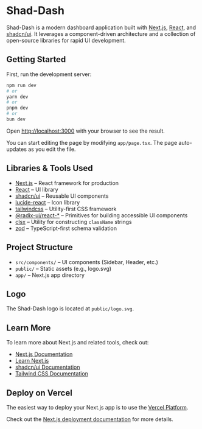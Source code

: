 # Shad-Dash

Shad-Dash is a modern dashboard application built with [Next.js](https://nextjs.org), [React](https://react.dev), and [shadcn/ui](https://ui.shadcn.com/). It leverages a component-driven architecture and a collection of open-source libraries for rapid UI development.

## Getting Started

First, run the development server:

```bash
npm run dev
# or
yarn dev
# or
pnpm dev
# or
bun dev
```

Open [http://localhost:3000](http://localhost:3000) with your browser to see the result.

You can start editing the page by modifying `app/page.tsx`. The page auto-updates as you edit the file.

## Libraries & Tools Used

- [Next.js](https://nextjs.org/) – React framework for production
- [React](https://react.dev/) – UI library
- [shadcn/ui](https://ui.shadcn.com/) – Reusable UI components
- [lucide-react](https://lucide.dev/) – Icon library
- [tailwindcss](https://tailwindcss.com/) – Utility-first CSS framework
- [@radix-ui/react-*](https://www.radix-ui.com/) – Primitives for building accessible UI components
- [clsx](https://github.com/lukeed/clsx) – Utility for constructing `className` strings
- [zod](https://zod.dev/) – TypeScript-first schema validation

## Project Structure

- `src/components/` – UI components (Sidebar, Header, etc.)
- `public/` – Static assets (e.g., logo.svg)
- `app/` – Next.js app directory

## Logo

The Shad-Dash logo is located at `public/logo.svg`.

## Learn More

To learn more about Next.js and related tools, check out:

- [Next.js Documentation](https://nextjs.org/docs)
- [Learn Next.js](https://nextjs.org/learn)
- [shadcn/ui Documentation](https://ui.shadcn.com/docs)
- [Tailwind CSS Documentation](https://tailwindcss.com/docs)

## Deploy on Vercel

The easiest way to deploy your Next.js app is to use the [Vercel Platform](https://vercel.com/new?utm_medium=default-template&filter=next.js&utm_source=create-next-app&utm_campaign=create-next-app-readme).

Check out the [Next.js deployment documentation](https://nextjs.org/docs/app/building-your-application/deploying) for more details.
